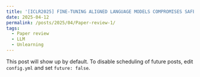 ```yaml
---
title: '[ICLR2025] FINE-TUNING ALIGNED LANGUAGE MODELS COMPROMISES SAFETY, EVEN WHEN USERS DO NOT INTEND TO!'
date: 2025-04-12
permalink: /posts/2025/04/Paper-review-1/
tags:
  - Paper review
  - LLM
  - Unlearning
---
```


This post will show up by default. To disable scheduling of future posts, edit `config.yml` and set `future: false`. 
